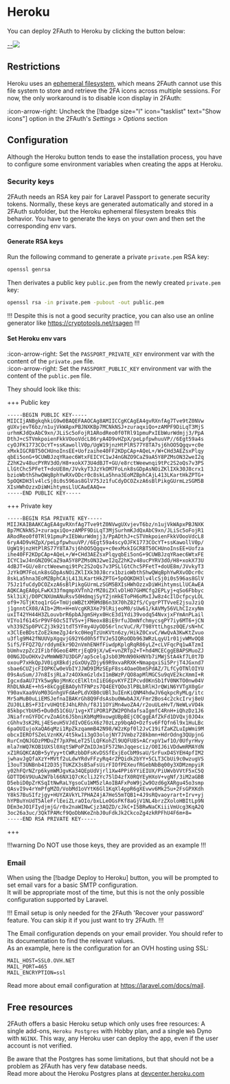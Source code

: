 # Heroku

You can deploy 2FAuth to Heroku by clicking the button below:

[--![](https://www.herokucdn.com/deploy/button.svg)](https://heroku.com/deploy?template=https://github.com/Bubka/2FAuth)

<div style="clear: both;"></div>

## Restrictions

Heroku uses an <a href="https://devcenter.heroku.com/articles/dynos#ephemeral-filesystem" target="_blank">ephemeral filesystem</a>, which means 2FAuth cannot use this file system to store and retrieve the 2FA icons across multiple sessions. For now, the only workaround is to disable icon display in 2FAuth:

:icon-arrow-right: Uncheck the [!badge size="l" icon="tasklist" text="Show icons"] option in the 2FAuth's _Settings > Options_ section

## Configuration

Although the Heroku button tends to ease the installation process, you have to configure some environment variables when creating the apps at Heroku.

### Security keys

2FAuth needs an RSA key pair for Laravel Passport to generate security tokens. Normally, these keys are generated automatically and stored in a 2FAuth subfolder, but the Heroku ephemeral filesystem breaks this behavior. You have to generate the keys on your own and then set the corresponding env vars.

#### Generate RSA keys

Run the following command to generate a private `private.pem` RSA key:

```sh
openssl genrsa 
```

Then derivates a public key `public.pem` from the newly created `private.pem` key:

```sh
openssl rsa -in private.pem -pubout -out public.pem
```

!!!
Despite this is not a good security practice, you can also use an online generator like <https://cryptotools.net/rsagen>
!!!

#### Set Heroku env vars

:icon-arrow-right: Set the `PASSPORT_PRIVATE_KEY` environment var with the content of the `private.pem` file.  
:icon-arrow-right: Set the `PASSPORT_PUBLIC_KEY` environment var with the content of the `public.pem` file.

They should look like this:

+++ Public key

```text
-----BEGIN PUBLIC KEY-----
MIICIjANBgkqhkiG9w0BAQEFAAOCAg8AMIICCgKCAgEA4gvRXnfAg7Tve9tZ0NVw
gUXvjevT6bz/n1ujVkWApxPBJNXKBp7MCNkNSJ+zuraqxiQo+zAMPF9DiLqT3MjS
urhmKJdQxAbC9xn/JLiSc5oFojR1ARodReo0f0TRl91pmuPxIEbWurWdmjj3/PpA
DthJ+cSTVmkpoienFkkVOooVdcL86ryA4D9vHZpX/peLpfpwhuuVP//6Egt59a4s
cyOJFK1773COcYT+ssKawollV0p/UgW19jnzHtPlRS77Y8TA7sj6hOO5Qgqv+c0e
xMxkIGCRBT50CHUnoInsEE+Uofzaihe40FF2KDpCAp+AQeL+/W+CHd3AEZsxPlqy
qbEi5onG+9CUWBJzqYRaec6WtxFEICYC1wJ4nGNZO9CaZ9aA5Y8PZMsON32weI2q
Z2hK2v48ucPYRV3dO/H8+xokX73U4dBJT+GU/e8rctWeewnqi9tPc2S2oQs7v3PS
LlGtChc5PFetT+doUE8m/JVvkyT3JzYkOM7FoLnk8sGDpAsNOiZKlIXk30J8crx1
bzioWbthShwQWqBphYwRXvODcr0c8skLa5hna3EoMZBphCAjL413LKartHkZPTG+
5pOQKDH3lv4lcSj0i0s596as8GlV75Jz1fuCdyDCOZxzA6sBlPikgGUrmLzSGM5B
XIsHWhOzzxDiWHihtymsLlUCAwEAAQ==
-----END PUBLIC KEY-----
```

+++ Private key

```text
-----BEGIN RSA PRIVATE KEY-----
MIIJKAIBAAKCAgEA4gvRXnfAg7Tve9tZ0NVwgUXvjevT6bz/n1ujVkWApxPBJNXK
Bp7MCNkNSJ+zuraqxiQo+zAMPF9DiLqT3MjSurhmKJdQxAbC9xn/JLiSc5oFojR1
ARodReo0f0TRl91pmuPxIEbWurWdmjj3/PpADthJ+cSTVmkpoienFkkVOooVdcL8
6ryA4D9vHZpX/peLpfpwhuuVP//6Egt59a4scyOJFK1773COcYT+ssKawollV0p/
UgW19jnzHtPlRS77Y8TA7sj6hOO5Qgqv+c0exMxkIGCRBT50CHUnoInsEE+Uofza
ihe40FF2KDpCAp+AQeL+/W+CHd3AEZsxPlqyqbEi5onG+9CUWBJzqYRaec6WtxFE
ICYC1wJ4nGNZO9CaZ9aA5Y8PZMsON32weI2qZ2hK2v48ucPYRV3dO/H8+xokX73U
4dBJT+GU/e8rctWeewnqi9tPc2S2oQs7v3PSLlGtChc5PFetT+doUE8m/JVvkyT3
JzYkOM7FoLnk8sGDpAsNOiZKlIXk30J8crx1bzioWbthShwQWqBphYwRXvODcr0c
8skLa5hna3EoMZBphCAjL413LKartHkZPTG+5pOQKDH3lv4lcSj0i0s596as8GlV
75Jz1fuCdyDCOZxzA6sBlPikgGUrmLzSGM5BXIsHWhOzzxDiWHihtymsLlUCAwEA
AQKCAgEA0pLFwKX33fmgmpXVTnh2rMZ0iZXlvDlHO7GHMCfg2EPLyj+qSo6Fbbyc
5kl3iXj/D0PCNXUmANuRsv50HdmqjSyYZjnHkEToPH6oMxIJw8z4cIlDcfpcyLOL
of9+7GTjKtoq1rGG+TmUjoWBZtXM9MdB6n3X70hZ82fS/CyqrPTTVveE2jsuJziQ
j1gnntCX08/AIb+2Mn+H+mVcgKR3Xe79lRijeoM0/sUw61/kAVMy56VLhCIzxyNm
uxIT42YH44H3ZLouvbrR6pbAJgmSHyx0HcE3d1Ydi39vodq54NvxjxFYmAnPLail
VIYo1f614SrP9VF6Oc5ITV5v+jFNeox8BiE9rfuJDmNfchmycsgPY7iy6MT6+jCN
vh339ZSp0PVCZj3k921tdT5YFmy4UyOD56rlncVuC/R/T98YttLhgsz0QE/sN+hC
x3ClEeBDstZoE2kmeZgJ4rkc0HegTzUnKVtn6zy/HikZ0CxvC/WwQvA3KwKtZvuo
u3flg9M42fNUUVpXgqvjG92Y6d0h5fTVJe5IQRoODb963WRzLqyU1r01jvWMvOQ8
5ifS/FFQZ7Q/rddymEkr9D2nVmhENHfFiwdpKplgRqR86yLZ+cLVFqcPq1wATzmI
bUmhvzpZc2IFibf0GeoE4MtrjEqD9jX/wE+vnZRTp2+T+hd4MCECggEBAPSMuoZJ
00NGJDuOHXv2vMmWWB7U3DGP/ap5celgJsb03MnN90kHNYb7iMWjStA4kf7L0t7D
oxouP7xHkQpJV0igXBkdjzGxOUyZDjy69R9xvaRRXK+NmapqxiSi5PrjT4JGxnd7
sbae6CUZjcFIOPKCw0eVbIYJJWD9IMzSEpF8ss4OaeObmSPdAZ/7LfCyOTNlOIYU
09sAuSum/J7n8IsjRLa7z4OXkmGzldxI1mBWzP/QO8apMlMGCSu9qVE2kcXmmI+R
IgcxdaAU7IYk5wgNojMnKccElKltnIiEG6pvKYFZIPcvd0KnSb1fV0NKTO0nw04V
RhDLNkAE++hS+8kCggEBAOyhTFNPzs7Q4EEYQOo3lPBLbRlHJrQWiN6YVTgX0gGr
Y90avXaa9VoM03GnhgVFdAePLdVXB0cUBl3uIEnKiQNM4hdwJV6qkpcRyMLg/itc
Mr5aMuB0uLiEMSJefnaIBAKrGh8Q9FdsAsbu0WwbAJX/Fmr2Bos4c2ckcIrvj8eU
ZUJ0LLBS+F3IrvUHQtEJ4hLRhh/f8J11OYiMn4woZA4/r2ouULeHvT/NeWLvVO4k
85kbpcYbUH5+Du0d51C6U/1vg+XTiPOR1PZW2POhdafsaIgmfC4RnH+iQhzDz1J6
JNiafrnGYFDCrvZoAGt6J5bniKbMqM9xowgUBpBEjC0CggEAfZkFd1DVQxj0JO4x
cGhhv3sK2RLj4ESeuH5VJdIvOEGsX6z70zLzp9bqAO+Dzfsv6FfQfn6l9x1HuLBc
6paOUIujoXaQA6qMzi1RpZkzqammB42N98/W2zKpf0l2JvC19ifZaKZLuIpWmi9M
obcxIEROfSZeLVznKK/4t5kw1i3gO3olojNY7JVmbz728kbmn+HdrOdng3QUpjnG
RurCnQNJGDzPMDuZf7pXPmLeT25lLQFKohZl9UQFU8S+ACrxpV1wf1O/0UfyrHvy
mla7nWQ7KOB1UXSl0XqtSWPoPZmIDJm1F572NnJqqesciz/O0IJ6iVDdwmRMAYdN
xZ1RGQKCAQB+5yYyy+tCWRzbbDFsKvDSSfExjEoCbM9saU/SrFuxD4SYEH4pfIM2
jwhavJgQfaXzY+MVtf2uLdwYRdvFFzyRq4rZPQidk2bYY+5CLT3CbUi9c0wzugVS
13ouT3UNBnb4I2D35jTUKZX3sB5aFsUirFIOfPEXeufRGebNbBq00y3XDMzmpyiR
y02hFQrNZrp6kymWMJgvKa34QEpUdVjrl1Xw4PPi6YYiEIUX/PiUWvbVVtF5xC5Q
GDTTD6V9UuA2W7bl66NX1Q7cKcliJ2Yc75lD4zfX0RQYEyHXoV+vgNf/3iM2aGBB
D5ebiD0pZrKSqItNwRaLYgsoCu1WM5zlAoIBAFxPoW9j2w9Ozd6gXARgu45o3smp
QAsvI9v4rYmPfgMZO/VobMd1oVYtK6Gl1KqXl4ppR6gXEvwv6Mk25u+2FsGPXKdh
Y8kS7BuSIfzjgy+HUYZAVkYL7PHAZ4jA7HeS5mTQB1+4J9sRQvaoyrart+Irv+yj
hYPBuYnUdT5AleFrlEeiZLraOIo/bxLLeOGsFKf8aGjV1NL4brzZXoloHBItLp9N
DEm3eJO1FIydjmjG/r0x2naWINwCjz3AQZD/cJkC+I5BRwNaCKiiiVmUcg3KqA2Q
3oc26a3uc/3QkTPAMcf9QoDbNKeZnbJ0uFdkJk2CkcoZg4zkRPFhU4F6m+8=
-----END RSA PRIVATE KEY-----
```

+++

!!!warning
Do NOT use those keys, they are provided as an example
!!!

### Email

When using the [!badge Deploy to Heroku] button, you will be prompted to set email vars for a basic SMTP configuration.  
It will be appropriate most of the time, but this is not the only possible configuration supported by Laravel.

!!!
Email setup is only needed for the 2FAuth 'Recover your password' feature. You can skip it if you just want to try 2FAuth.
!!!

The Email configuration depends on your email provider. You should refer to its documentation to find the relevant values.  
As an example, here is the configuration for an OVH hosting using SSL:

```env
MAIL_HOST=SSL0.OVH.NET
MAIL_PORT=465
MAIL_ENCRYPTION=ssl
```

Read more about email configuration at <https://laravel.com/docs/mail>.

## Free resources

2FAuth offers a basic Heroku setup which only uses free resources: A single add-ons, `Heroku Postgres` with Hobby plan, and a single `Web` Dyno with `NGINX`. This way, any Heroku user can deploy the app, even if the user account is not verified.

Be aware that the Postgres has some limitations, but that should not be a problem as 2FAuth has very few database needs.  
Read more about the Heroku Postgres plans at <a href="https://devcenter.heroku.com/articles/heroku-postgres-plans#hobby-tier" target="_blank">devcenter.heroku.com</a>
